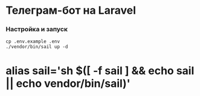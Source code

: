 # Телеграм-бот на Laravel

### Настройка и запуск

```shell
cp .env.example .env
./vendor/bin/sail up -d
```


# alias sail='sh $([ -f sail ] && echo sail || echo vendor/bin/sail)'